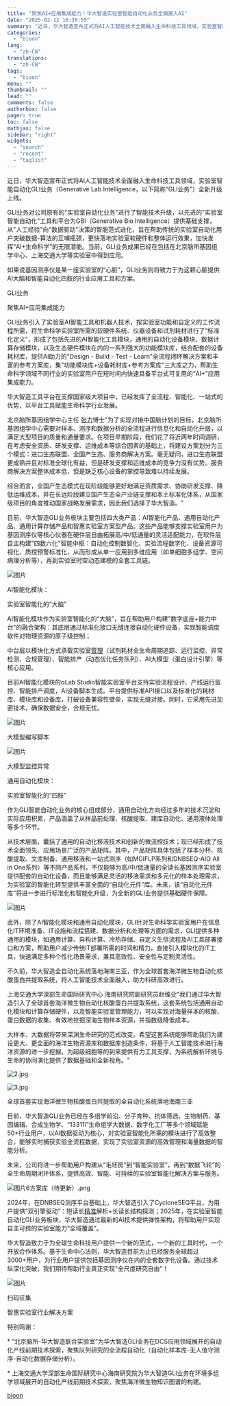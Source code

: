 ```yaml
---
title: "聚焦AI+应用集成能力！华大智造实验室智能自动化业务全面接入AI"
date: "2025-02-12 16:30:55"
summary: "近日，华大智造宣布正式将AI人工智能技术全面融入生命科技工具领域，实验室智能自动化GLI业务（Gen..."
categories:
  - "bioon"
lang:
  - "zh-CN"
translations:
  - "zh-CN"
tags:
  - "bioon"
menu: ""
thumbnail: ""
lead: ""
comments: false
authorbox: false
pager: true
toc: false
mathjax: false
sidebar: "right"
widgets:
  - "search"
  - "recent"
  - "taglist"
---
```


近日，华大智造宣布正式将AI人工智能技术全面融入生命科技工具领域，实验室智能自动化GLI业务（Generative Lab Intelligence，以下简称“GLI业务”）全新升级上线。

GLI业务对公司原有的"实验室自动化业务"进行了智能技术升级，以先进的"实验室智能自动化"工具和平台为GBI（Generative Bio Intelligence）提供基础支撑，从"人工经验"向"数据驱动"决策的智能范式进化，旨在帮助传统的实验室自动化用户突破数据-算法的互哺瓶颈，更快落地实验室软硬件和整体运行效果，加快发挥“AI+生命科学”的无限潜能。当前，GLI业务成果已经在包括在北京脑所基因组学中心、上海交通大学等实验室中得到应用。

如果说基因测序仪是某一座实验室的“心脏”，GLI业务则将致力于为这颗心脏提供AI大脑和智能自动化四肢的行业应用工具和方案。

GLI业务

聚焦AI+应用集成能力


GLI业务引入了实验室AI智能工具和机器人技术，按实验室功能和自定义的工作流程所需，将生命科学实验室所需的软硬件系统、仪器设备和试剂耗材进行了“标准化定义”，形成了包括先进的AI智能化工具模块，通用的自动化设备模块、数据计算存储模块，以及生态硬件模块在内的一系列强大的功能模块库，结合配套的设备耗材库，提供AI助力的"Design - Build - Test - Learn"全流程闭环解决方案和丰富的参考方案库，集“功能模块库+设备耗材库+参考方案库”三大库之力，帮助生命科学领域不同行业的实验室用户在短时间内快速具备平台式可复用的“AI+”应用集成能力。

华大智造工具平台在支撑国家级大项目中，已经发挥了全流程、智能化、一站式的优势，以平台工具赋能生命科学行业发展。

北京脑所基因组学中心主任 [张力](https://www.medsci.cn/search?q=张力)博士"为了实现对接中国脑计划的目标，北京脑所基因组学中心需要对样本、测序和数据分析的全流程进行信息化和自动化升级，以满足大型项目的质量和通量要求。在项目早期阶段，我们花了将近两年时间调研，在考虑安全资质、研发支撑、运维成本等综合因素的基础上，将建设方案划分为三个模式：进口生态联盟、全国产生态、服务商解决方案。毫无疑问，进口生态联盟更成熟并且对标准全球化有益，但是研发支撑和运维成本的竞争力没有优势。服务商解决方案整体成本低，但是缺乏核心设备的掌控导致难以持续发展。

综合而言，全国产生态模式在现阶段能够更好地满足资质需求、协助研发支撑、降低运维成本，并在长远阶段建立国产生态全产业链支撑和本土标准化体系，从国家级项目的角度推动国家战略发展需求，因此我们选择了华大智造。"






目前，华大智造GLI业务板块主要包括四大类产品：AI智能化产品、通用自动化产品、通用计算存储产品和智惠实验室方案型产品。这些产品能够支撑实验室用户为基因测序仪等核心仪器在硬件层自由拓展高/中/低通量的灵活适配能力，在软件层自主构建"四数六化"智能中枢：自动化控制数智化、实验流程数字化、设备资源可视化、质控预警标准化，从而形成从单一应用到多维应用（如单细胞多组学、空间病理分析等），再到实验室时空动态建模的全套工具链。

![图片](https://msimg.bioon.com/bioon-com/20241101/0f7301e6208145caa51c70fe002706a4-ojnj963ykevN.jpg)

AI智能化模块：

实验室智能化的“大脑”


AI智能化模块作为实验室智能化的“大脑”，旨在帮助用户构建"数字底座+能力中台"的融合架构：其底层通过标准化接口无缝连接自动化硬件设备，实现智能调度软件对物理资源的原子级控制；

中台层以模块化方式承载实验室[管理](https://www.medsci.cn/guideline/list.do?q=%E7%AE%A1%E7%90%86)（试剂耗材全生命周期追踪、运行监控、异常检测、合规管理）、智能排产（动态优化任务队列）、AI大模型（蛋白设计引擎）等核心应用。

目前AI智能化模块的αLab Studio智能实验室平台支持实验流程设计、产线运行监控、智能排产调度，AI设备脚本生成。平台提供标准API接口以及标准化的耗材库、模块库和设备库，打破设备兼容性壁垒，实现无缝对接。同时，它采用先进加密技术，确保数据安全，合规无忧。

![图片](https://msimg.bioon.com/bioon-com/20241101/6c4540ff024b40deaeb2ebdd77a77aa0-CXDiQPF5RP45.jpg)

大模型编写脚本

![图片](https://msimg.bioon.com/bioon-com/20241101/8790f42867734e5b93e16869bfa1c1d6-9d4ZgjbJEErI.jpg)

大模型监控异常

通用自动化模块：

实验室智能化的“四肢”


作为GLI智能自动化业务的核心组成部分，通用自动化方向经过多年的技术沉淀和实际应用积累，产品涵盖了从样品前处理、核酸提取、建库自动化、通用液体处理等多个环节。

从技术层面，囊括了通用的自动化移液技术和创新的微流控技术；现已经形成了技术全面领先、应用场景广泛的产品矩阵。其中，产品矩阵具体包括了样本分杯、核酸提取、文库制备、通用移液和一站式测序（如MGIFLP系列和DNBSEQ-AIO All in One系列）等不同产品系列，不仅能够为高/中/低通量的全读长基因测序实验室提供配套的自动化设备，而且能够满足灵活的移液需求和多元化的样本处理需求，为实验室的智能化转型提供丰富全面的“自动化元件”库。未来，该“自动化元件库”将进一步进行标准化和智能化升级，为全新的GLI业务提供基础硬件保障。

![图片](https://msimg.bioon.com/bioon-com/20241101/b9d8ebe0922f48659d5727a3586a15aa-4RV7fzXE4Pkx.jpg)

此外，除了AI智能化模块和通用自动化模块，GLI针对生命科学实验室用户在信息化IT环境准备、IT设施和流程搭建、数据分析和处理等方面的需求，GLI提供多种通用的模块，如通用计算、异构计算、冷热存储、自定义生信流程及AI工具部署接口和方案，帮助用户减少传统IT部署所需的时间和精力，直接引入模块化的IT工具，快速满足多种个性化场景需求，兼具高效性、安全性与定制灵活性。

不久前，华大智造全自动化系统落地海南三亚，作为全球首套海洋微生物自动化核酸蛋白共提取系统，将人工智能技术全面融入，助力科研高效进行。

上海交通大学深部生命国际研究中心 海南研究院副研究员赵维殳"我们通过华大智造引入了全球首套海洋微生物自动化核酸蛋白共提取系统，这套系统包括通用自动化模块和计算存储硬件，以及智能实验室管理能力，可以实现对海量样本的核酸、蛋白数据的收集、有效地挖掘深海生物样本资源，并指数级降低成本。

大样本、大数据将带来深渊生命研究的范式改变。希望这套系统能够帮助我们为建设更大、更全面的海洋生物资源库和数据库创造条件，将基于人工智能技术进行海洋资源的进一步挖掘，为超级细胞等的到来提供有力工具支撑，为系统解析环境与生命的协同演化提供了数据基础和全新视角。"







![2.jpg](https://msimg.bioon.com/bioon-com/20241101/7f05466d57ce45c790af16e7a13e509a-XlXtsHqQQ1CH.jpg)


![3.jpg](https://msimg.bioon.com/bioon-com/20241101/2810618124314a2ab3b21356eb6af59e-FWuU8d871cYJ.jpg)



全球首套实现海洋微生物核酸蛋白共提取的全自动化系统落地海南三亚

目前，华大智造GLI业务已经在多组学前沿、分子育种、抗体筛选、生物制药、基因编辑、合成生物学、“13311i”生命组学大数据、数字化工厂等多个领域赋能50+行业用户，以AI数据驱动为核心，对实验室智能化所需的模块进行了高效整合，能够实时捕获实验全流程数据，实现了实验室资源的高效管理和海量数据的智能分析。

未来，公司将进一步帮助用户构建从“毛坯房”到“智能实验室”，再到“数据飞轮”的全生命周期闭环体系，提供高效、智能、可持续的实验室智能化解决方案与服务。

![图片6方案库（待更新）.png](https://msimg.bioon.com/bioon-com/20241101/00bac8efa1224be2a9ca9435daa75166-XnAO6pcykO0t.jpg)

2024年，在DNBSEQ测序平台基础上，华大智造引入了CycloneSEQ平台，为用户提供“双引擎驱动”：短读长[精准](https://www.medsci.cn/search?q=%E7%B2%BE%E5%87%86)解析+长读长结构探测；2025年，在实验室智能自动化GLI业务板块，华大智造通过最新的AI技术提供弹性架构，将帮助用户实现自主可控的实验室能力“全域覆盖”。

华大智造致力于为全球生命科技用户提供一个新的范式，一个新的工具时代，一个开放合作体系。基于生命中心法则，华大智造目前为止已经服务全球超过3000+用户，为行业用户提供包括基因测序仪在内的全套数字化设备。通过技术纵深化突破，我们期待帮助行业真正实现"全尺度研究自由"！



![图片](https://msimg.bioon.com/bioon-com/20241101/e1a509096af94349b28c1ad32a5c4746-qQGDQsZPQkDO.jpg)


扫码征集

智惠实验室行业解决方案











特别鸣谢：

\* “北京脑所-华大智造联合实验室”为华大智造GLI业务在DCS应用领域展开的自动化产线前期技术探索，聚焦队列研究的全流程自动化（自动化样本库-无人值守测序-自动化数据存储分析）。

\* 上海交通大学深部生命国际研究中心海南研究院为华大智造GLI业务在环境多组学领域展开的自动化产线前期技术探索，聚焦海洋微生物知识图谱的构建。

[bioon](http://news.bioon.com/article/c2bc862984d1.html)
